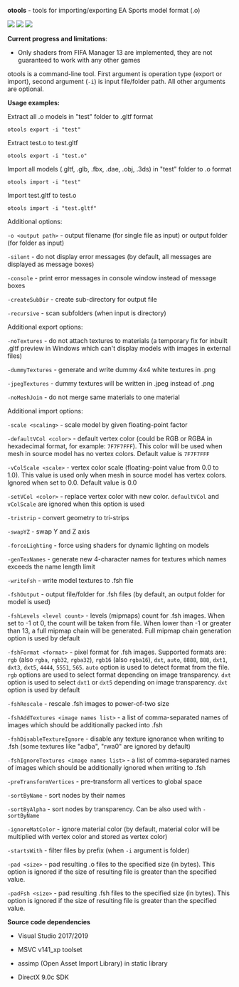 **otools** - tools for importing/exporting EA Sports model format (.o)

![](https://i.imgur.com/KIF4gzwm.png) ![](https://i.imgur.com/EZOPG6im.png) ![](https://i.imgur.com/ALQGlXzm.png)

**Current progress and limitations**:

* Only shaders from FIFA Manager 13 are implemented, they are not guaranteed to work with any other games

otools is a command-line tool. First argument is operation type (export or import), second argument (`-i`) is input file/folder path. All other arguments are optional.

**Usage examples:**

Extract all .o models in "test" folder to .gltf format
```
otools export -i "test"
```
Extract test.o to test.gltf
```
otools export -i "test.o"
```
Import all models (.gltf, .glb, .fbx, .dae, .obj, .3ds) in "test" folder to .o format
```
otools import -i "test"
```
Import test.gltf to test.o
```
otools import -i "test.gltf"
```

Additional options:

`-o <output path>` - output filename (for single file as input) or output folder (for folder as input)

`-silent` - do not display error messages (by default, all messages are displayed as message boxes)

`-console` - print error messages in console window instead of message boxes

`-createSubDir` - create sub-directory for output file

`-recursive` - scan subfolders (when input is directory)

Additional export options:

`-noTextures` - do not attach textures to materials (a temporary fix for inbuilt .gltf preview in Windows which can't display models with images in external files)

`-dummyTextures` - generate and write dummy 4x4 white textures in .png

`-jpegTextures` - dummy textures will be written in .jpeg instead of .png

`-noMeshJoin` - do not merge same materials to one material

Additional import options:

`-scale <scaling>` - scale model by given floating-point factor

`-defaultVCol <color>` - default vertex color (could be RGB or RGBA in hexadecimal format, for example: `7F7F7FFF`). This color will be used when mesh in source model has no vertex colors. Default value is `7F7F7FFF`

`-vColScale <scale>` - vertex color scale (floating-point value from 0.0 to 1.0). This value is used only when mesh in source model has vertex colors. Ignored when set to 0.0. Default value is 0.0

`-setVCol <color>` - replace vertex color with new color. `defaultVCol` and `vColScale` are ignored when this option is used

`-tristrip` - convert geometry to tri-strips

`-swapYZ` - swap Y and Z axis

`-forceLighting` - force using shaders for dynamic lighting on models

`-genTexNames` - generate new 4-character names for textures which names exceeds the name length limit

`-writeFsh` - write model textures to .fsh file

`-fshOutput` - output file/folder for .fsh files (by default, an output folder for model is used)

`-fshLevels <level count>` - levels (mipmaps) count for .fsh images. When set to -1 ot 0, the count will be taken from file. When lower than -1 or greater than 13, a full mipmap chain will be generated. Full mipmap chain generation option is used by default

`-fshFormat <format>` - pixel format for .fsh images. Supported formats are: `rgb` (also `rgba`, `rgb32`, `rgba32`), `rgb16` (also `rgba16`), `dxt`, `auto`, `8888`, `888`, `dxt1`, `dxt3`, `dxt5`, `4444`, `5551`, `565`. `auto` option is used to detect format from the file. `rgb` options are used to select format depending on image transparency. `dxt` option is used to select `dxt1` or `dxt5` depending on image transparency. `dxt` option is used by default

`-fshRescale` - rescale .fsh images to power-of-two size

`-fshAddTextures <image names list>` - a list of comma-separated names of images which should be additionally packed into .fsh

`-fshDisableTextureIgnore` - disable any texture ignorance when writing to .fsh (some textures like "adba", "rwa0" are ignored by default)

`-fshIgnoreTextures <image names list>` - a list of comma-separated names of images which should be additionally ignored when writing to .fsh

`-preTransformVertices` - pre-transform all vertices to global space

`-sortByName` - sort nodes by their names

`-sortByAlpha` - sort nodes by transparency. Can be also used with `-sortByName`

`-ignoreMatColor` - ignore material color (by default, material color will be multiplied with vertex color and stored as vertex color)

`-startsWith` - filter files by prefix (when `-i` argument is folder)

`-pad <size>` - pad resulting .o files to the specified size (in bytes). This option is ignored if the size of resulting file is greater than the specified value.

`-padFsh <size>` - pad resulting .fsh files to the specified size (in bytes). This option is ignored if the size of resulting file is greater than the specified value.

**Source code dependencies**

* Visual Studio 2017/2019

* MSVC v141_xp toolset

* assimp (Open Asset Import Library) in static library

* DirectX 9.0c SDK